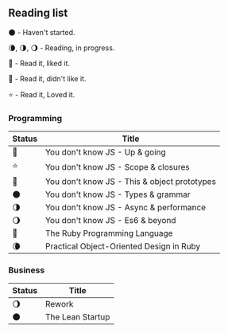 ## Reading list

:new_moon: - Haven't started.

:waning_crescent_moon:, :last_quarter_moon:, :waning_gibbous_moon: - Reading, in progress.

:full_moon_with_face: - Read it, liked it.

:new_moon_with_face: - Read it, didn't like it.

:star:️ - Read it, Loved it.


### Programming
| Status | Title                          |
|-|---------------------------------------|
| :full_moon_with_face: | You don't know JS - Up & going |
| :star:️ | You don't know JS - Scope & closures |
| :new_moon_with_face: | You don't know JS - This & object prototypes |
| :new_moon:| You don't know JS - Types & grammar |
| :last_quarter_moon: | You don't know JS - Async & performance |
| :waning_gibbous_moon:| You don't know JS - Es6 & beyond |
| :full_moon_with_face: | The Ruby Programming Language|
| :waning_crescent_moon: |Practical Object-Oriented Design in Ruby|

### Business
| Status | Title |
|--------|--------|
| :waning_gibbous_moon: | Rework|
| :new_moon:| The Lean Startup|
